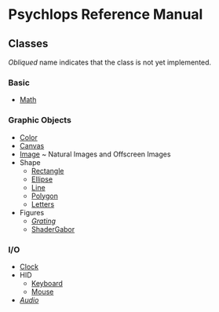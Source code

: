Psychlops Reference Manual
==========================


Classes
-------

*Obliqued* name indicates that the class is not yet implemented.

### Basic

- [Math](Math)

### Graphic Objects

- [Color](Color)
- [Canvas](Canvas)
- [Image](Image) ~ Natural Images and Offscreen Images
- Shape
	- [Rectangle](Rectangle)
	- [Ellipse](Ellipse)
	- [Line](Line)
	- [Polygon](Polygon)
	- [Letters](Letters)
- Figures
	- *[Grating](Grating)*
	- [ShaderGabor](ShaderGabor)

### I/O

- [Clock](Clock)
- HID
	- [Keyboard](Keyboard)
	- [Mouse](Mouse)
- *[Audio]()*

